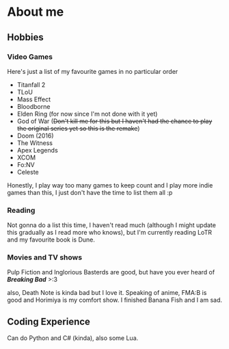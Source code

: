 # About me
## Hobbies
### Video Games
Here's just a list of my favourite games in no particular order
- Titanfall 2
- TLoU
- Mass Effect
- Bloodborne
- Elden Ring (for now since I'm not done with it yet)
- God of War (~~Don't kill me for this but I haven't had the chance to play the original series yet so this is the remake~~)
- Doom (2016)
- The Witness
- Apex Legends
- XCOM
- Fo:NV
- Celeste

Honestly, I play way too many games to keep count and I play more indie games than this, I just don't have the time to list them all :p 

### Reading
Not gonna do a list this time, I haven't read much (although I might update this gradually as I read more who knows), but I'm currently reading LoTR and my favourite book is Dune.

### Movies and TV shows
Pulp Fiction and Inglorious Basterds are good, but have you ever heard of ***Breaking Bad*** >:3

also, Death Note is kinda bad but I love it. Speaking of anime, FMA:B is good and Horimiya is my comfort show. I finished Banana Fish and I am sad.

## Coding Experience
Can do Python and C# (kinda), also some Lua.

